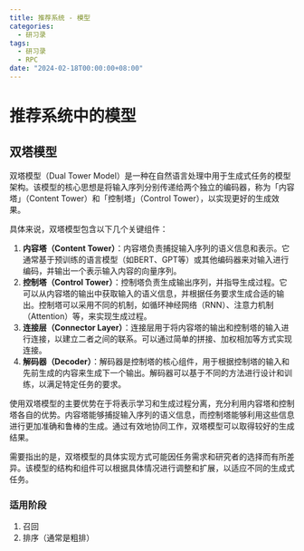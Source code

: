 ```yaml
---
title: 推荐系统 - 模型
categories: 
  - 研习录
tags:
  - 研习录
  - RPC
date: "2024-02-18T00:00:00+08:00"
---
```


# 推荐系统中的模型

## 双塔模型

双塔模型（Dual Tower Model）是一种在自然语言处理中用于生成式任务的模型架构。该模型的核心思想是将输入序列分别传递给两个独立的编码器，称为「内容塔」（Content Tower）和「控制塔」（Control Tower），以实现更好的生成效果。

具体来说，双塔模型包含以下几个关键组件：

1. **内容塔（Content Tower）**：内容塔负责捕捉输入序列的语义信息和表示。它通常基于预训练的语言模型（如BERT、GPT等）或其他编码器来对输入进行编码，并输出一个表示输入内容的向量序列。
2. **控制塔（Control Tower）**：控制塔负责生成输出序列，并指导生成过程。它可以从内容塔的输出中获取输入的语义信息，并根据任务要求生成合适的输出。控制塔可以采用不同的机制，如循环神经网络（RNN）、注意力机制（Attention）等，来实现生成过程。
3. **连接层（Connector Layer）**：连接层用于将内容塔的输出和控制塔的输入进行连接，以建立二者之间的联系。可以通过简单的拼接、加权相加等方式实现连接。
4. **解码器（Decoder）**：解码器是控制塔的核心组件，用于根据控制塔的输入和先前生成的内容来生成下一个输出。解码器可以基于不同的方法进行设计和训练，以满足特定任务的要求。

使用双塔模型的主要优势在于将表示学习和生成过程分离，充分利用内容塔和控制塔各自的优势。内容塔能够捕捉输入序列的语义信息，而控制塔能够利用这些信息进行更加准确和鲁棒的生成。通过有效地协同工作，双塔模型可以取得较好的生成结果。

需要指出的是，双塔模型的具体实现方式可能因任务需求和研究者的选择而有所差异。该模型的结构和组件可以根据具体情况进行调整和扩展，以适应不同的生成式任务。

### 适用阶段

1. 召回
2. 排序（通常是粗排）